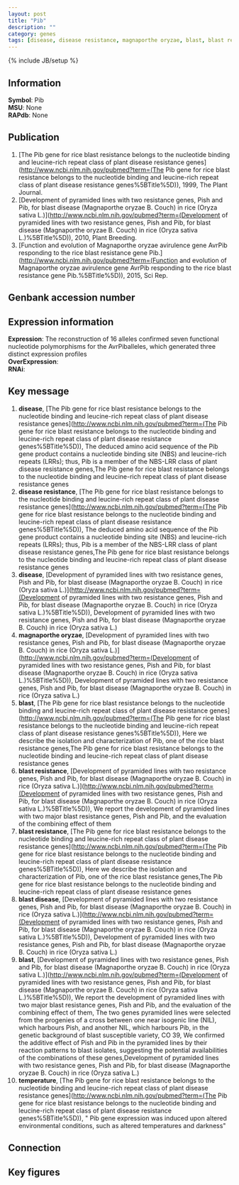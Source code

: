 ```yaml
---
layout: post
title: "Pib"
description: ""
category: genes
tags: [disease, disease resistance, magnaporthe oryzae, blast, blast resistance, blast disease, temperature, Gene]
---
```

{% include JB/setup %}

## Information
__Symbol__: Pib  
__MSU__: None  
__RAPdb__: None  

## Publication
1. [The Pib gene for rice blast resistance belongs to the nucleotide binding and leucine-rich repeat class of plant disease resistance genes](http://www.ncbi.nlm.nih.gov/pubmed?term=(The Pib gene for rice blast resistance belongs to the nucleotide binding and leucine-rich repeat class of plant disease resistance genes%5BTitle%5D)), 1999, The Plant Journal.
2. [Development of pyramided lines with two resistance genes, Pish and Pib, for blast disease (Magnaporthe oryzae B. Couch) in rice (Oryza sativa L.)](http://www.ncbi.nlm.nih.gov/pubmed?term=(Development of pyramided lines with two resistance genes, Pish and Pib, for blast disease (Magnaporthe oryzae B. Couch) in rice (Oryza sativa L.)%5BTitle%5D)), 2010, Plant Breeding.
3. [Function and evolution of Magnaporthe oryzae avirulence gene AvrPib responding to the rice blast resistance gene Pib.](http://www.ncbi.nlm.nih.gov/pubmed?term=(Function and evolution of Magnaporthe oryzae avirulence gene AvrPib responding to the rice blast resistance gene Pib.%5BTitle%5D)), 2015, Sci Rep.

## Genbank accession number

## Expression information
__Expression__: The reconstruction of 16 alleles confirmed seven functional nucleotide polymorphisms for the AvrPiballeles, which generated three distinct expression profiles  
__OverExpression__:  
__RNAi__:  

## Key message
1. __disease__, [The Pib gene for rice blast resistance belongs to the nucleotide binding and leucine-rich repeat class of plant disease resistance genes](http://www.ncbi.nlm.nih.gov/pubmed?term=(The Pib gene for rice blast resistance belongs to the nucleotide binding and leucine-rich repeat class of plant disease resistance genes%5BTitle%5D)),  The deduced amino acid sequence of the Pib gene product contains a nucleotide binding site (NBS) and leucine-rich repeats (LRRs); thus, Pib is a member of the NBS-LRR class of plant disease resistance genes,The Pib gene for rice blast resistance belongs to the nucleotide binding and leucine-rich repeat class of plant disease resistance genes
2. __disease resistance__, [The Pib gene for rice blast resistance belongs to the nucleotide binding and leucine-rich repeat class of plant disease resistance genes](http://www.ncbi.nlm.nih.gov/pubmed?term=(The Pib gene for rice blast resistance belongs to the nucleotide binding and leucine-rich repeat class of plant disease resistance genes%5BTitle%5D)),  The deduced amino acid sequence of the Pib gene product contains a nucleotide binding site (NBS) and leucine-rich repeats (LRRs); thus, Pib is a member of the NBS-LRR class of plant disease resistance genes,The Pib gene for rice blast resistance belongs to the nucleotide binding and leucine-rich repeat class of plant disease resistance genes
3. __disease__, [Development of pyramided lines with two resistance genes, Pish and Pib, for blast disease (Magnaporthe oryzae B. Couch) in rice (Oryza sativa L.)](http://www.ncbi.nlm.nih.gov/pubmed?term=(Development of pyramided lines with two resistance genes, Pish and Pib, for blast disease (Magnaporthe oryzae B. Couch) in rice (Oryza sativa L.)%5BTitle%5D)), Development of pyramided lines with two resistance genes, Pish and Pib, for blast disease (Magnaporthe oryzae B. Couch) in rice (Oryza sativa L.)
4. __magnaporthe oryzae__, [Development of pyramided lines with two resistance genes, Pish and Pib, for blast disease (Magnaporthe oryzae B. Couch) in rice (Oryza sativa L.)](http://www.ncbi.nlm.nih.gov/pubmed?term=(Development of pyramided lines with two resistance genes, Pish and Pib, for blast disease (Magnaporthe oryzae B. Couch) in rice (Oryza sativa L.)%5BTitle%5D)), Development of pyramided lines with two resistance genes, Pish and Pib, for blast disease (Magnaporthe oryzae B. Couch) in rice (Oryza sativa L.)
5. __blast__, [The Pib gene for rice blast resistance belongs to the nucleotide binding and leucine-rich repeat class of plant disease resistance genes](http://www.ncbi.nlm.nih.gov/pubmed?term=(The Pib gene for rice blast resistance belongs to the nucleotide binding and leucine-rich repeat class of plant disease resistance genes%5BTitle%5D)),  Here we describe the isolation and characterization of Pib, one of the rice blast resistance genes,The Pib gene for rice blast resistance belongs to the nucleotide binding and leucine-rich repeat class of plant disease resistance genes
6. __blast resistance__, [Development of pyramided lines with two resistance genes, Pish and Pib, for blast disease (Magnaporthe oryzae B. Couch) in rice (Oryza sativa L.)](http://www.ncbi.nlm.nih.gov/pubmed?term=(Development of pyramided lines with two resistance genes, Pish and Pib, for blast disease (Magnaporthe oryzae B. Couch) in rice (Oryza sativa L.)%5BTitle%5D)),  We report the development of pyramided lines with two major blast resistance genes, Pish and Pib, and the evaluation of the combining effect of them
7. __blast resistance__, [The Pib gene for rice blast resistance belongs to the nucleotide binding and leucine-rich repeat class of plant disease resistance genes](http://www.ncbi.nlm.nih.gov/pubmed?term=(The Pib gene for rice blast resistance belongs to the nucleotide binding and leucine-rich repeat class of plant disease resistance genes%5BTitle%5D)),  Here we describe the isolation and characterization of Pib, one of the rice blast resistance genes,The Pib gene for rice blast resistance belongs to the nucleotide binding and leucine-rich repeat class of plant disease resistance genes
8. __blast disease__, [Development of pyramided lines with two resistance genes, Pish and Pib, for blast disease (Magnaporthe oryzae B. Couch) in rice (Oryza sativa L.)](http://www.ncbi.nlm.nih.gov/pubmed?term=(Development of pyramided lines with two resistance genes, Pish and Pib, for blast disease (Magnaporthe oryzae B. Couch) in rice (Oryza sativa L.)%5BTitle%5D)), Development of pyramided lines with two resistance genes, Pish and Pib, for blast disease (Magnaporthe oryzae B. Couch) in rice (Oryza sativa L.)
9. __blast__, [Development of pyramided lines with two resistance genes, Pish and Pib, for blast disease (Magnaporthe oryzae B. Couch) in rice (Oryza sativa L.)](http://www.ncbi.nlm.nih.gov/pubmed?term=(Development of pyramided lines with two resistance genes, Pish and Pib, for blast disease (Magnaporthe oryzae B. Couch) in rice (Oryza sativa L.)%5BTitle%5D)),  We report the development of pyramided lines with two major blast resistance genes, Pish and Pib, and the evaluation of the combining effect of them, The two genes pyramided lines were selected from the progenies of a cross between one near isogenic line (NIL), which harbours Pish, and another NIL, which harbours Pib, in the genetic background of blast susceptible variety, CO 39, We confirmed the additive effect of Pish and Pib in the pyramided lines by their reaction patterns to blast isolates, suggesting the potential availabilities of the combinations of these genes,Development of pyramided lines with two resistance genes, Pish and Pib, for blast disease (Magnaporthe oryzae B. Couch) in rice (Oryza sativa L.)
10. __temperature__, [The Pib gene for rice blast resistance belongs to the nucleotide binding and leucine-rich repeat class of plant disease resistance genes](http://www.ncbi.nlm.nih.gov/pubmed?term=(The Pib gene for rice blast resistance belongs to the nucleotide binding and leucine-rich repeat class of plant disease resistance genes%5BTitle%5D)), " Pib gene expression was induced upon altered environmental conditions, such as altered temperatures and darkness"

## Connection

## Key figures


